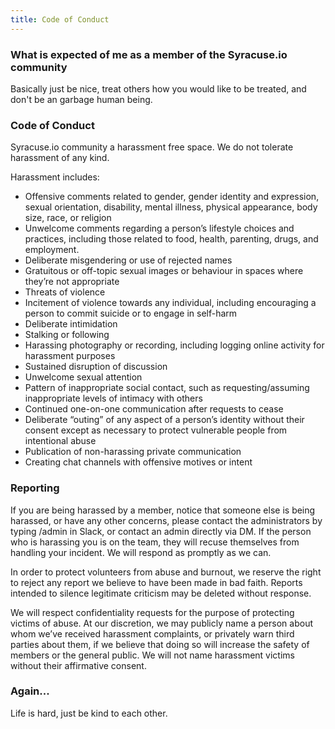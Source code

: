```yaml
---
title: Code of Conduct
---
```


### What is expected of me as a member of the Syracuse.io community

Basically just be nice, treat others how you would like to be treated, and don't
be an garbage human being.

### Code of Conduct

Syracuse.io community a harassment free space. We do not tolerate
harassment of any kind.

Harassment includes:

- Offensive comments related to gender, gender identity and expression, sexual orientation, disability, mental illness, physical appearance, body size, race, or religion
- Unwelcome comments regarding a person’s lifestyle choices and practices, including those related to food, health, parenting, drugs, and employment.
- Deliberate misgendering or use of rejected names
- Gratuitous or off-topic sexual images or behaviour in spaces where they’re not appropriate
- Threats of violence
- Incitement of violence towards any individual, including encouraging a person to commit suicide or to engage in self-harm
- Deliberate intimidation
- Stalking or following
- Harassing photography or recording, including logging online activity for harassment purposes
- Sustained disruption of discussion
- Unwelcome sexual attention
- Pattern of inappropriate social contact, such as requesting/assuming inappropriate levels of intimacy with others
- Continued one-on-one communication after requests to cease
- Deliberate “outing” of any aspect of a person’s identity without their consent except as necessary to protect vulnerable people from intentional abuse
- Publication of non-harassing private communication
- Creating chat channels with offensive motives or intent

### Reporting

If you are being harassed by a member, notice that someone else is being
harassed, or have any other concerns, please contact the administrators by
typing /admin in Slack, or contact an admin directly via DM. If the person who
is harassing you is on the team, they will recuse themselves from handling your
incident. We will respond as promptly as we can.

In order to protect volunteers from abuse and burnout, we reserve the right to
reject any report we believe to have been made in bad faith. Reports intended to
silence legitimate criticism may be deleted without response.

We will respect confidentiality requests for the purpose of protecting victims
of abuse. At our discretion, we may publicly name a person about whom we’ve
received harassment complaints, or privately warn third parties about them, if
we believe that doing so will increase the safety of members or the general
public. We will not name harassment victims without their affirmative consent.
 
### Again...

Life is hard, just be kind to each other.
